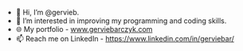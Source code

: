 - 👋 Hi, I’m @gervieb.
- 👀 I’m interested in improving my programming and coding skills.
- 🌐 My portfolio - www.gerviebarczyk.com
- 📫 Reach me on LinkedIn - https://www.linkedin.com/in/gerviebar/

<!---
gervieb/gervieb is a ✨ special ✨ repository because its `README.md` (this file) appears on your GitHub profile.
You can click the Preview link to take a look at your changes.
--->
